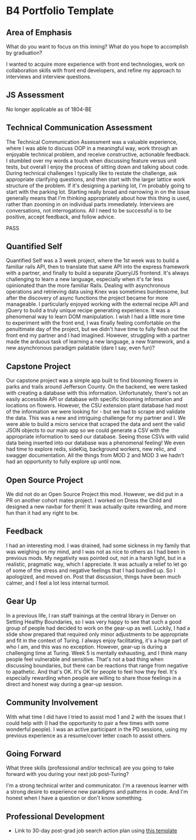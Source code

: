 # B4 Portfolio Template

## Area of Emphasis

What do you want to focus on this inning? What do you hope to accomplish by graduation?

I wanted to acquire more experience with front end technologies, work on collaboration skills with front end developers, and refine my approach to interviews and interview questions.

## JS Assessment

No longer applicable as of 1804-BE

## Technical Communication Assessment

The Technical Communication Assessment was a valuable experience, where I was able to discuss OOP in a meaningful way, work through an enjoyable technical problem, and receive constructive, actionable feedback. I stumbled over my words a touch when discussing feature versus unit tests, but overall I enjoy the process of sitting down and talking about code. During technical challenges I typically like to restate the challenge, ask appropriate clarifying questions, and then start with the larger lattice work structure of the problem. If it's designing a parking lot, I'm probably going to start with the parking lot. Starting really broad and narrowing in on the issue generally means that I'm thinking appropriately about how this thing is used, rather than zooming in on individual parts immediately. Interviews are conversations, not interrogations. All I need to be successful is to be positive, accept feedback, and follow advice.


PASS

## Quantified Self

Quantified Self was a 3 week project, where the 1st week was to build a familiar rails API, then to translate that same API into the express framework with a partner, and finally to build a separate jQuery/JS frontend. It's always challenging to learn a new language, especially when it's far less opinionated than the more familiar Rails. Dealing with asynchronous operations and retrieving data using Knex was sometimes burdensome, but after the discovery of async functions the project became for more manageable. I particularly enjoyed working with the external recipe API and jQuery to build a truly unique recipe generating experience. It was a phenomenal way to learn DOM manipulation. I wish I had a little more time to experiment with the front end, I was finally feeling comfortable on the penultimate day of the project, but we didn't have time to fully flesh out the front end my partner and I had imagined. However, struggling with a partner made the arduous task of learning a new language, a new framework, and a new asynchronous paradigm palatable (dare I say, even fun)?

## Capstone Project

Our capstone project was a simple app built to find blooming flowers in parks and trails around Jefferson County. On the backend, we were tasked with creating a database with this information. Unfortunately, there's not an easily accessible API or database with specific blooming information and locations on flowers. However, the CSU extension plant database had most of the information we were looking for - but we had to scrape and validate the data. This was a new and intriguing challenge for my partner and I. We were able to build a micro service that scraped the data and sent the valid JSON objects to our main app so we could generate a CSV with the appropriate information to seed our database. Seeing those CSVs with valid data being inserted into our database was a phenomenal feeling! We even had time to explore redis, sideKiq, background workers, new relic, and swagger documentation. All the things from MOD 2 and MOD 3 we hadn't had an opportunity to fully explore up until now.

## Open Source Project

We did not do an Open Source Project this mod. However, we did put in a PR on another cohort mates project. I worked on Dress the Child and designed a new navbar for them! It was actually quite rewarding, and more fun than it had any right to be.

## Feedback

I had an interesting mod. I was drained, had some sickness in my family that was weighing on my mind, and I was not as nice to others as I had been in previous mods. My negativity was pointed out, not in a harsh light, but in a realistic, pragmatic way, which I appreciate. It was actually a relief to let go of some of the stress and negative feelings that I had bundled up. So I apologized, and moved on. Post that discussion, things have been much calmer, and I feel a lot less internal turmoil.

## Gear Up

In a previous life, I ran staff trainings at the central library in Denver on Setting Healthy Boundaries, so I was very happy to see that such a good group of people had decided to work on the gear-up as well. Luckily, I had a slide show prepared that required only minor adjustments to be appropriate and fit in the context of Turing. I always enjoy facilitating, it's a huge part of who I am, and this was no exception. However, gear-up is during a challenging time at Turing. Week 5 is mentally exhausting, and I think many people feel vulnerable and sensitive. That's not a bad thing when discussing boundaries, but there can be reactions that range from negative to apathetic. And that's OK. It's OK for people to feel how they feel. It's especially rewarding when people are willing to share those feelings in a direct and honest way during a gear-up session.

## Community Involvement

With what time I did have I tried to assist mod 1 and 2 with the issues that I could help with (I had the opportunity to pair a few times with some wonderful people). I was an active participant in the PD sessions, using my previous experience as a resume/cover letter coach to assist others.

## Going Forward

What three skills (professional and/or technical) are you going to take forward with you during your next job post-Turing?

I'm a strong technical writer and communicator. I'm a ravenous learner with a strong desire to experience new paradigms and patterns in code. And I'm honest when I have a question or don't know something.


## Professional Development

* Link to 30-day post-grad job search action plan using [this template](https://gist.github.com/KeeganCorrigan/77c31ed107984051c55db94bd4202cc3)
